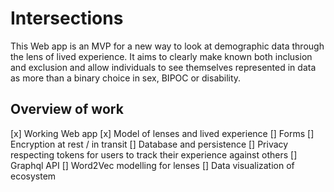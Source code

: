 # Intersections
This Web app is an MVP for a new way to look at demographic data through the lens of lived experience. It aims to clearly make known both inclusion and exclusion and allow individuals to see themselves represented in data as more than a binary choice in sex, BIPOC or disability.

## Overview of work
[x] Working Web app
[x] Model of lenses and lived experience
[] Forms
[] Encryption at rest / in transit
[] Database and persistence
[] Privacy respecting tokens for users to track their experience against others
[] Graphql API
[] Word2Vec modelling for lenses
[] Data visualization of ecosystem
